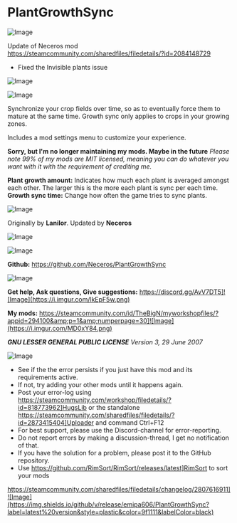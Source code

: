 # PlantGrowthSync

![Image](https://i.imgur.com/buuPQel.png)

Update of Neceros mod
https://steamcommunity.com/sharedfiles/filedetails/?id=2084148729

- Fixed the Invisible plants issue

![Image](https://i.imgur.com/pufA0kM.png)

	
![Image](https://i.imgur.com/Z4GOv8H.png)

Synchronize your crop fields over time, so as to eventually force them to mature at the same time. Growth sync only applies to crops in your growing zones.

Includes a mod settings menu to customize your experience.


**Sorry, but I'm no longer maintaining my mods. Maybe in the future**
*Please note 99% of my mods are MIT licensed, meaning you can do whatever you want with it with the requirement of crediting me.*


**Plant growth amount:** Indicates how much each plant is averaged amongst each other. The larger this is the more each plant is sync per each time.
**Growth sync time:** Change how often the game tries to sync plants. 


![Image](https://i.imgur.com/ldroDjl.png)


Originally by **Lanilor**. Updated by **Neceros**


![Image](https://i.imgur.com/2Zpv4mk.png)


![Image](https://i.imgur.com/NpuFU7v.png)


**Github:** https://github.com/Neceros/PlantGrowthSync

![Image](https://i.imgur.com/s3KRLlu.gif)


**Get help, Ask questions, Give suggestions:**
https://discord.gg/AvV7DT5]![Image](https://i.imgur.com/lkEpF5w.png)


**My mods:**
https://steamcommunity.com/id/TheBigN/myworkshopfiles/?appid=294100&amp;p=1&amp;numperpage=30]![Image](https://i.imgur.com/MD0xY84.png)


***GNU LESSER GENERAL PUBLIC LICENSE** Version 3, 29 June 2007*

![Image](https://i.imgur.com/PwoNOj4.png)



-  See if the the error persists if you just have this mod and its requirements active.
-  If not, try adding your other mods until it happens again.
-  Post your error-log using https://steamcommunity.com/workshop/filedetails/?id=818773962]HugsLib or the standalone https://steamcommunity.com/sharedfiles/filedetails/?id=2873415404]Uploader and command Ctrl+F12
-  For best support, please use the Discord-channel for error-reporting.
-  Do not report errors by making a discussion-thread, I get no notification of that.
-  If you have the solution for a problem, please post it to the GitHub repository.
-  Use https://github.com/RimSort/RimSort/releases/latest]RimSort to sort your mods



https://steamcommunity.com/sharedfiles/filedetails/changelog/2807616911]![Image](https://img.shields.io/github/v/release/emipa606/PlantGrowthSync?label=latest%20version&style=plastic&color=9f1111&labelColor=black)

